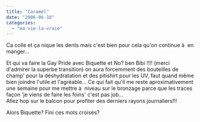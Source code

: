 ```yaml
---
title: "Caramel"
date: "2006-06-18"
categories: 
  - "ma-vie-la-vraie"
---
```


  
Ca colle et ça nique les dents mais c'est bien pour cela qu'on continue à  en manger...  
  
Et qui va faire la Gay Pride avec Biquette et No? ben Bibi !!!! (merci d'admirer la superbe transition) on aura forcemment des bouteilles de champ' pour la déshydratation et des pitishirt pour les UV, faut quand même bien joindre l'utile et l'agréable... Ce qui fait qu'il me reste aproximativement une semaine pour me mettre à  niveau sur le bronzage parce que les traces façon 'je viens de faire les foins' c'est pas job...  
Allez hop sur le balcon pour profiter des derniers rayons journaliers!!!  
  

Alors Biquette? Fini ces mots croisés?
